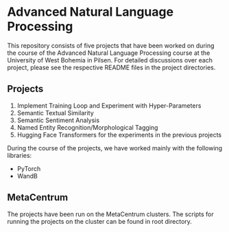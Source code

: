 # Advanced Natural Language Processing

This repository consists of five projects that have been worked on during the course of the Advanced Natural Language Processing course at the University of West Bohemia in Pilsen.
For detailed discussions over each project, please see the respective README files in the project directories.

## Projects

1. Implement Training Loop and Experiment with Hyper-Parameters
2. Semantic Textual Similarity
3. Semantic Sentiment Analysis
4. Named Entity Recognition/Morphological Tagging
5. Hugging Face Transformers for the experiments in the previous projects

During the course of the projects, we have worked mainly with the following libraries:
- PyTorch
- WandB

## MetaCentrum

The projects have been run on the MetaCentrum clusters.
The scripts for running the projects on the cluster can be found in root directory.